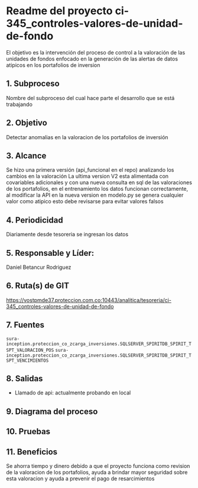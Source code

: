 # Readme del proyecto ci-345_controles-valores-de-unidad-de-fondo
El objetivo es la intervención del proceso de control a la valoración de las unidades de fondos  enfocado en la generación de las alertas de datos atipicos en los portafolios de inversion

## 1. Subproceso
Nombre del subproceso del cual hace parte el desarrollo que se está trabajando

## 2. Objetivo
Detectar anomalias en la valoracion de los portafolios de inversión

## 3. Alcance
Se hizo una primera versión (api_funcional en el repo) analizando los cambios en la valoración
La ultima version V2 esta alimentada con covariables adicionales y con una nueva consulta en sql de las valoraciones 
de los portafolios, en el entrenamiento los datos funcionan correctamente, al modificar la API en la nueva version
 en modelo.py se genera cualquier valor como atipico esto debe revisarse para evitar valores falsos 

## 4. Periodicidad 
Diariamente desde tesoreria se ingresan los datos

## 5. Responsable y Líder:
Daniel Betancur Rodriguez 

## 6. Ruta(s) de GIT 
https://vostpmde37.proteccion.com.co:10443/analitica/tesoreria/ci-345_controles-valores-de-unidad-de-fondo

## 7. Fuentes 
`sura-inception.proteccion_co_zcarga_inversiones.SQLSERVER_SPIRITDB_SPIRIT_TSPT_VALORACION_POS`
`sura-inception.proteccion_co_zcarga_inversiones.SQLSERVER_SPIRITDB_SPIRIT_TSPT_VENCIMIENTOS`

## 8. Salidas 
- Llamado de api: actualmente probando en local

## 9. Diagrama del proceso 



## 10. Pruebas 


## 11. Beneficios
Se ahorra tiempo y dinero debido a que el proyecto funciona como revision de la valoracion de los portafolios, ayuda a brindar mayor seguridad sobre esta valoracion y
ayuda a prevenir el pago de resarcimientos

